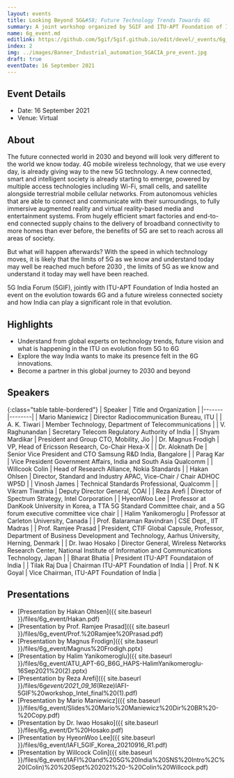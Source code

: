 ```yaml
---
layout: events
title: Looking Beyond 5G&#58; Future Technology Trends Towards 6G
summary: A joint workshop organized by 5GIF and ITU-APT Foundation of India on 6G
name: 6g_event.md
editlink: https://github.com/5gif/5gif.github.io/edit/devel/_events/6g_event2.md
index: 2
img: ../images/Banner_Industrial_automation_5GACIA_pre_event.jpg
draft: true
eventDate: 16 September 2021
---
```


## Event Details

- Date: 16 September 2021
- Venue: Virtual

## About

The future connected world in 2030 and beyond will look very different to the world we know today. 4G mobile wireless technology, that we use every day, is already giving way to the new 5G technology. A new connected, smart and intelligent society is already starting to emerge, powered by multiple access technologies including Wi-Fi, small cells, and satellite alongside terrestrial mobile cellular networks. From autonomous vehicles that are able to connect and communicate with their surroundings, to fully immersive augmented reality and virtual reality-based media and entertainment systems. From hugely efficient smart factories and end-to-end connected supply chains to the delivery of broadband connectivity to more homes than ever before, the benefits of 5G are set to reach across all areas of society.

But what will happen afterwards? With the speed in which technology moves, it is likely that the limits of 5G as we know and understand today may well be reached much before 2030 , the limits of 5G as we know and understand it today may well have been reached.

5G India Forum (5GIF), jointly with ITU-APT Foundation of India hosted an event on the evolution towards 6G and a future wireless connected society and how India can play a significant role in that evolution.

## Highlights

- Understand from global experts on technology trends, future vision and what is happening in the ITU on evolution from 5G to 6G
- Explore the way India wants to make its presence felt in the 6G innovations.
- Become a partner in this global journey to 2030 and beyond

## Speakers

{:class="table table-bordered"}
| Speaker | Title and Organization |
|-------|--------|
| Mario Maniewicz | Director Radiocommunication Bureau, ITU |
| A. K. Tiwari | Member Technology, Department of Telecommunications |
| V. Raghunandan | Secretary Telecom Regulatory Authority of India |
| Shyam Mardikar | President and Group CTO, Mobility, Jio |
| Dr. Magnus Frodigh | VP, Head of Ericsson Research, Co-Chair Hexa-X |
| Dr. Aloknath De | Senior Vice President and CTO Samsung R&D India, Bangalore |
| Parag Kar | Vice President Government Affairs, India and South Asia Qualcomm |
| Willcook Colin | Head of Research Alliance, Nokia Standards |
| Hakan Ohlsen | Director, Standard and Industry APAC, Vice-Chair / Chair ADHOC WP5D |
| Vinosh James | Technical Standards Professional, Qualcomm |
| Vikram Tiwathia | Deputy Director General, COAI |
| Reza Arefi | Director of Spectrum Strategy, Intel Corporation |
| HyeonWoo Lee | Professor at DanKook University in Korea, a TTA 5G Standard Committee chair, and a 5G forum executive committee vice chair |
| Halim Yanikomeroglu | Professor at Carleton University, Canada |
| Prof. Balaraman Ravindran | CSE Dept., IIT Madras |
| Prof. Ramjee Prasad | President, CTIF Global Capsule, Professor, Department of Business Development and Technology, Aarhus University, Herning, Denmark |
| Dr. Iwao Hosako | Director General, Wireless Networks Research Center, National Institute of Information and Communications Technology, Japan |
| Bharat Bhatia | President ITU-APT Foundataion of India |
| Tilak Raj Dua | Chairman ITU-APT Foundation of India |
| Prof. N K Goyal | Vice Chairman, ITU-APT Foundation of India |

## Presentations

- [Presentation by Hakan Ohlsen]({{ site.baseurl }}/files/6g_event/Hakan.pdf)
- [Presentation by Prof. Ramjee Prasad]({{ site.baseurl }}/files/6g_event/Prof.%20Ramjee%20Prasad.pdf)
- [Presentation by Magnus Frodign]({{ site.baseurl }}/files/6g_event/Magnus%20Frodigh.pptx)
- [Presentation by Halim Yanikomeroglu]({{ site.baseurl }}/files/6g_event/ATU_APT-6G_B6G_HAPS-HalimYanikomeroglu-16Sep2021%20(2).pptx)
- [Presentation by Reza Arefi]({{ site.baseurl }}/files/6g*event/2021_09_16*(Reze)IAFI-5GIF%20workshop_Intel_final%20(1).pdf)
- [Presentation by Mario Maniewicz]({{ site.baseurl }}/files/6g_event/Slides%20Mario%20Maniewicz%20Dir%20BR%20-%20Copy.pdf)
- [Presentation by Dr. Iwao Hosako]({{ site.baseurl }}/files/6g_event/Dr%20Hosako.pdf)
- [Presentation by HyeonWoo Lee]({{ site.baseurl }}/files/6g_event/IAFI_5GIF_Korea_20210916_R1.pdf)
- [Presentation by Willcock Colin]({{ site.baseurl }}/files/6g_event/IAFI%20and%205G%20India%20SNS%20Intro%2C%20(Colin)%20%20Sept%202021%20-%20Colin%20Willcock.pdf)
